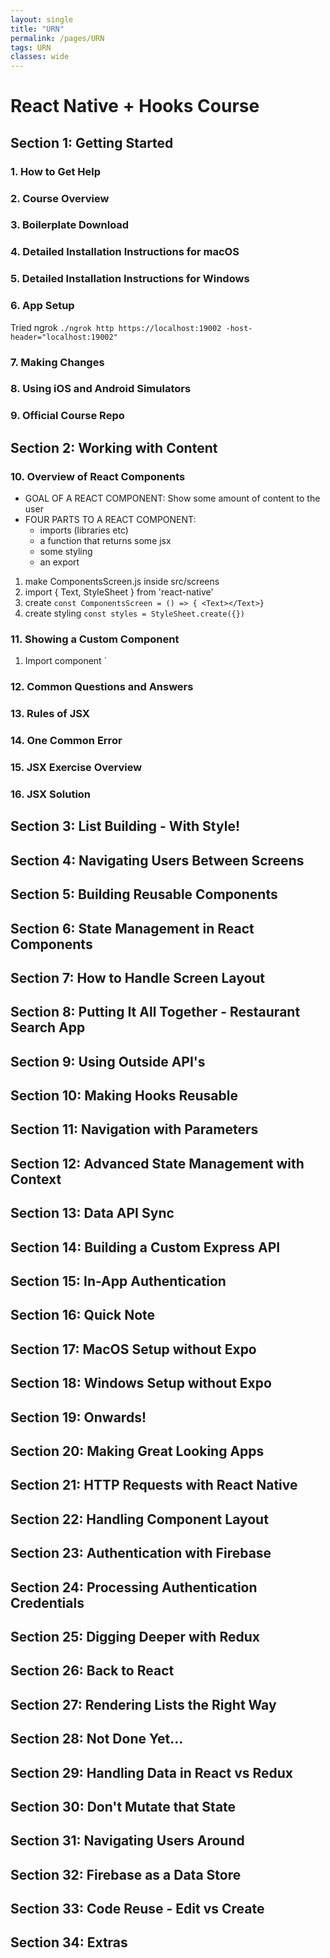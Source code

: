 ```yaml
---
layout: single
title: "URN"
permalink: /pages/URN
tags: URN
classes: wide
---
```


# React Native + Hooks Course

## Section 1: Getting Started

### 1. How to Get Help

### 2. Course Overview

### 3. Boilerplate Download

### 4. Detailed Installation Instructions for macOS

### 5. Detailed Installation Instructions for Windows

### 6. App Setup

Tried ngrok
`./ngrok http https://localhost:19002 -host-header="localhost:19002"`

### 7. Making Changes

### 8. Using iOS and Android Simulators

### 9. Official Course Repo

## Section 2: Working with Content

### 10. Overview of React Components

- GOAL OF A REACT COMPONENT: Show some amount of content to the user
- FOUR PARTS TO A REACT COMPONENT:
  - imports (libraries etc)
  - a function that returns some jsx
  - some styling
  - an export

1. make ComponentsScreen.js inside src/screens
2. import { Text, StyleSheet } from 'react-native'
3. create `const ComponentsScreen = () => { <Text></Text>}`
4. create styling `const styles = StyleSheet.create({})`

### 11. Showing a Custom Component

1. Import component `

### 12. Common Questions and Answers

### 13. Rules of JSX

### 14. One Common Error

### 15. JSX Exercise Overview

### 16. JSX Solution

## Section 3: List Building - With Style!

## Section 4: Navigating Users Between Screens

## Section 5: Building Reusable Components

## Section 6: State Management in React Components

## Section 7: How to Handle Screen Layout

## Section 8: Putting It All Together - Restaurant Search App

## Section 9: Using Outside API's

## Section 10: Making Hooks Reusable

## Section 11: Navigation with Parameters

## Section 12: Advanced State Management with Context

## Section 13: Data API Sync

## Section 14: Building a Custom Express API

## Section 15: In-App Authentication

## Section 16: Quick Note

## Section 17: MacOS Setup without Expo

## Section 18: Windows Setup without Expo

## Section 19: Onwards!

## Section 20: Making Great Looking Apps

## Section 21: HTTP Requests with React Native

## Section 22: Handling Component Layout

## Section 23: Authentication with Firebase

## Section 24: Processing Authentication Credentials

## Section 25: Digging Deeper with Redux

## Section 26: Back to React

## Section 27: Rendering Lists the Right Way

## Section 28: Not Done Yet...

## Section 29: Handling Data in React vs Redux

## Section 30: Don't Mutate that State

## Section 31: Navigating Users Around

## Section 32: Firebase as a Data Store

## Section 33: Code Reuse - Edit vs Create

## Section 34: Extras
